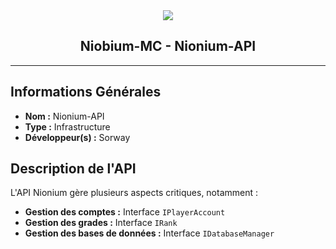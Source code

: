 <div align="center">
  <img src="https://somusic.xyz/images/niobium.png"/>

  ## Niobium-MC - Nionium-API
</div>

---

## Informations Générales

- **Nom :** Nionium-API
- **Type :** Infrastructure
- **Développeur(s) :** Sorway

## Description de l'API

L'API Nionium gère plusieurs aspects critiques, notamment :

- **Gestion des comptes :** Interface `IPlayerAccount`
- **Gestion des grades :** Interface `IRank`
- **Gestion des bases de données :** Interface `IDatabaseManager`


